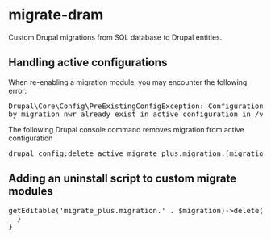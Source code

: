 # migrate-dram
Custom Drupal migrations from SQL database to Drupal entities.

## Handling active configurations
When re-enabling a migration module, you may encounter the following error:
<pre>
Drupal\Core\Config\PreExistingConfigException: Configuration objects (migrate_plus.migration.people) provided[error]
by migration_nwr already exist in active configuration in /var/www/drupal/web/core/lib/Drupal/Core/Config/PreExistingConfigException.php:65</pre>
The following Drupal console command removes migration from active configuration
<pre>drupal config:delete active migrate_plus.migration.[migration-name]</pre>

## Adding an uninstall script to custom migrate modules

<pre>
<?php
/**
 * @file
 * Example migration install file.
 */
/**
 * Implements hook_uninstall().
 */
function example_migrate_uninstall() {
  // Delete this module's migrations.
  $migrations = [
    'example_people',
    'example_places',
    'example_things'
  ];
  foreach ($migrations as $migration) {
    Drupal::configFactory()->getEditable('migrate_plus.migration.' . $migration)->delete();
  }
}
</pre>
